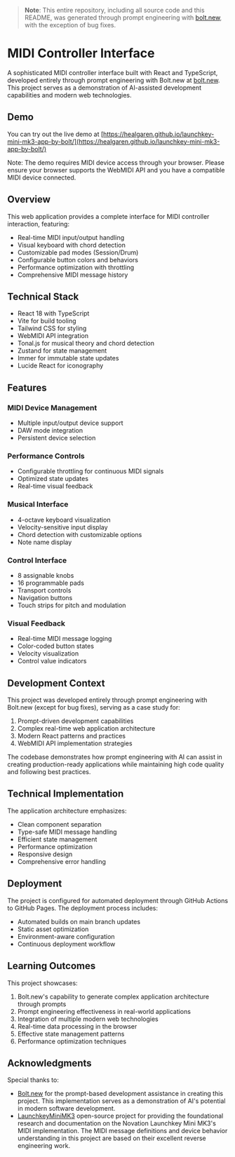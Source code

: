 > **Note**: This entire repository, including all source code and this README, was generated through prompt engineering with [bolt.new](https://bolt.new), with the exception of bug fixes.

# MIDI Controller Interface

A sophisticated MIDI controller interface built with React and TypeScript, developed entirely through prompt engineering with Bolt.new at [bolt.new](https://bolt.new). This project serves as a demonstration of AI-assisted development capabilities and modern web technologies.

## Demo

You can try out the live demo at [https://healgaren.github.io/launchkey-mini-mk3-app-by-bolt/](https://healgaren.github.io/launchkey-mini-mk3-app-by-bolt/)

Note: The demo requires MIDI device access through your browser. Please ensure your browser supports the WebMIDI API and you have a compatible MIDI device connected.

## Overview

This web application provides a complete interface for MIDI controller interaction, featuring:

- Real-time MIDI input/output handling
- Visual keyboard with chord detection
- Customizable pad modes (Session/Drum)
- Configurable button colors and behaviors
- Performance optimization with throttling
- Comprehensive MIDI message history

## Technical Stack

- React 18 with TypeScript
- Vite for build tooling
- Tailwind CSS for styling
- WebMIDI API integration
- Tonal.js for musical theory and chord detection
- Zustand for state management
- Immer for immutable state updates
- Lucide React for iconography

## Features

### MIDI Device Management
- Multiple input/output device support
- DAW mode integration
- Persistent device selection

### Performance Controls
- Configurable throttling for continuous MIDI signals
- Optimized state updates
- Real-time visual feedback

### Musical Interface
- 4-octave keyboard visualization
- Velocity-sensitive input display
- Chord detection with customizable options
- Note name display

### Control Interface
- 8 assignable knobs
- 16 programmable pads
- Transport controls
- Navigation buttons
- Touch strips for pitch and modulation

### Visual Feedback
- Real-time MIDI message logging
- Color-coded button states
- Velocity visualization
- Control value indicators

## Development Context

This project was developed entirely through prompt engineering with Bolt.new (except for bug fixes), serving as a case study for:

1. Prompt-driven development capabilities
2. Complex real-time web application architecture
3. Modern React patterns and practices
4. WebMIDI API implementation strategies

The codebase demonstrates how prompt engineering with AI can assist in creating production-ready applications while maintaining high code quality and following best practices.

## Technical Implementation

The application architecture emphasizes:

- Clean component separation
- Type-safe MIDI message handling
- Efficient state management
- Performance optimization
- Responsive design
- Comprehensive error handling

## Deployment

The project is configured for automated deployment through GitHub Actions to GitHub Pages. The deployment process includes:

- Automated builds on main branch updates
- Static asset optimization
- Environment-aware configuration
- Continuous deployment workflow

## Learning Outcomes

This project showcases:

1. Bolt.new's capability to generate complex application architecture through prompts
2. Prompt engineering effectiveness in real-world applications
3. Integration of multiple modern web technologies
4. Real-time data processing in the browser
5. Effective state management patterns
6. Performance optimization techniques

## Acknowledgments

Special thanks to:

- [Bolt.new](https://bolt.new) for the prompt-based development assistance in creating this project. This implementation serves as a demonstration of AI's potential in modern software development.
- [LaunchkeyMiniMK3](https://github.com/giezu/LaunchkeyMiniMK3) open-source project for providing the foundational research and documentation on the Novation Launchkey Mini MK3's MIDI implementation. The MIDI message definitions and device behavior understanding in this project are based on their excellent reverse engineering work.
